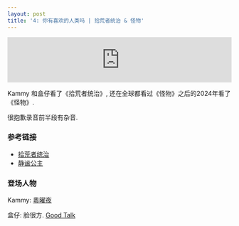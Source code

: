 ```yaml
---
layout: post
title: '4: 你有喜欢的人类吗 | 拾荒者统治 & 怪物'
---
```


<iframe src="https://podcasters.spotify.com/pod/show/brsy/embed/episodes/4-e2j0v61" height="102px" width="100%" frameborder="0" scrolling="no"></iframe>

Kammy 和盒仔看了《拾荒者统治》, 还在全球都看过《怪物》之后的2024年看了《怪物》.

很抱歉录音前半段有杂音.

### 参考链接

- [拾荒者统治](https://zh.wikipedia.org/zh-cn/拾荒者统治)
- [静谧公主](https://dic.pixiv.net/a/姫しずか)

### 登场人物

Kammy: [粵曜夜](https://podcasts.apple.com/jp/podcast/粵曜夜/id1655310037)

盒仔: 脸很方. [Good Talk](https://goodtalk.cc)
